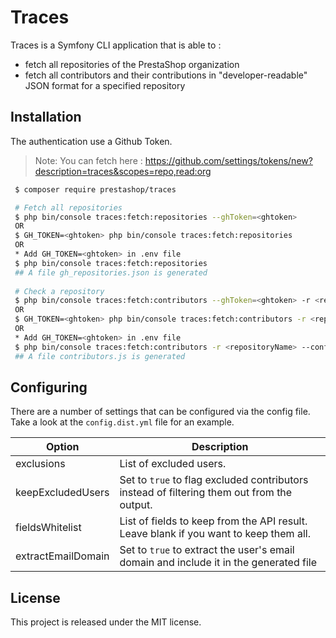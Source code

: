# Traces

Traces is a Symfony CLI application that is able to :
* fetch all repositories of the PrestaShop organization
* fetch all contributors and their contributions in "developer-readable" JSON format for a specified repository
 
## Installation
 
The authentication use a Github Token.

> Note: You can fetch here : https://github.com/settings/tokens/new?description=traces&scopes=repo,read:org
 
```bash
 $ composer require prestashop/traces

 # Fetch all repositories
 $ php bin/console traces:fetch:repositories --ghToken=<ghtoken>
 OR
 $ GH_TOKEN=<ghtoken> php bin/console traces:fetch:repositories
 OR
 * Add GH_TOKEN=<ghtoken> in .env file
 $ php bin/console traces:fetch:repositories
 ## A file gh_repositories.json is generated
 
 # Check a repository
 $ php bin/console traces:fetch:contributors --ghToken=<ghtoken> -r <repositoryName> --config="config.yml"
 OR
 $ GH_TOKEN=<ghtoken> php bin/console traces:fetch:contributors -r <repositoryName> --config="config.yml"
 OR
 * Add GH_TOKEN=<ghtoken> in .env file
 $ php bin/console traces:fetch:contributors -r <repositoryName> --config="config.yml"
 ## A file contributors.js is generated
```

## Configuring
 
There are a number of settings that can be configured via the config file. Take a look at the `config.dist.yml` file for an example.

Option | Description
-------|-------------
exclusions | List of excluded users.
keepExcludedUsers | Set to `true` to flag excluded contributors instead of filtering them out from the output.
fieldsWhitelist | List of fields to keep from the API result. Leave blank if you want to keep them all.
extractEmailDomain | Set to `true` to extract the user's email domain and include it in the generated file

## License

This project is released under the MIT license.
